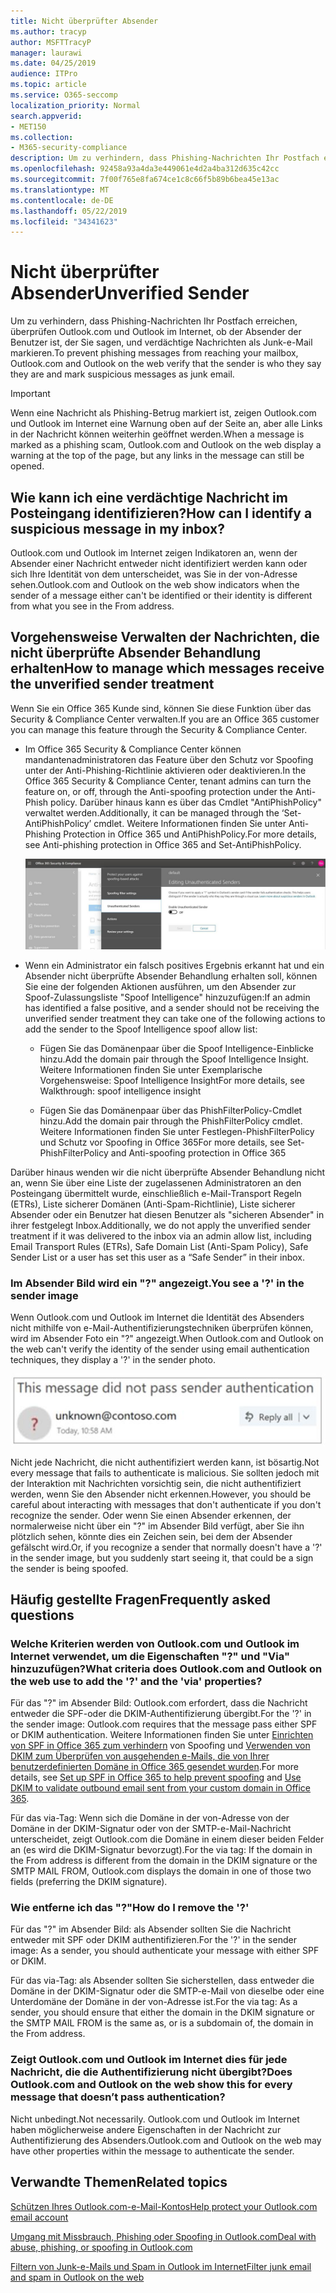 ```yaml
---
title: Nicht überprüfter Absender
ms.author: tracyp
author: MSFTTracyP
manager: laurawi
ms.date: 04/25/2019
audience: ITPro
ms.topic: article
ms.service: O365-seccomp
localization_priority: Normal
search.appverid:
- MET150
ms.collection:
- M365-security-compliance
description: Um zu verhindern, dass Phishing-Nachrichten Ihr Postfach erreichen, überprüfen Outlook.com und Outlook im Internet, ob der Absender der Benutzer ist, der Sie sagen, und verdächtige Nachrichten als Junk-e-Mail markieren.
ms.openlocfilehash: 92458a93a4da3e449061e4d2a4ba312d635c42cc
ms.sourcegitcommit: 7f00f765e8fa674ce1c8c66f5b89b6bea45e13ac
ms.translationtype: MT
ms.contentlocale: de-DE
ms.lasthandoff: 05/22/2019
ms.locfileid: "34341623"
---
```

# <a name="unverified-sender"></a><span data-ttu-id="ebfe7-103">Nicht überprüfter Absender</span><span class="sxs-lookup"><span data-stu-id="ebfe7-103">Unverified Sender</span></span>

<span data-ttu-id="ebfe7-104">Um zu verhindern, dass Phishing-Nachrichten Ihr Postfach erreichen, überprüfen Outlook.com und Outlook im Internet, ob der Absender der Benutzer ist, der Sie sagen, und verdächtige Nachrichten als Junk-e-Mail markieren.</span><span class="sxs-lookup"><span data-stu-id="ebfe7-104">To prevent phishing messages from reaching your mailbox, Outlook.com and Outlook on the web verify that the sender is who they say they are and mark suspicious messages as junk email.</span></span>

> [!IMPORTANT]
> <span data-ttu-id="ebfe7-105">Wenn eine Nachricht als Phishing-Betrug markiert ist, zeigen Outlook.com und Outlook im Internet eine Warnung oben auf der Seite an, aber alle Links in der Nachricht können weiterhin geöffnet werden.</span><span class="sxs-lookup"><span data-stu-id="ebfe7-105">When a message is marked as a phishing scam, Outlook.com and Outlook on the web display a warning at the top of the page, but any links in the message can still be opened.</span></span>

## <a name="how-can-i-identify-a-suspicious-message-in-my-inbox"></a><span data-ttu-id="ebfe7-106">Wie kann ich eine verdächtige Nachricht im Posteingang identifizieren?</span><span class="sxs-lookup"><span data-stu-id="ebfe7-106">How can I identify a suspicious message in my inbox?</span></span>

<span data-ttu-id="ebfe7-107">Outlook.com und Outlook im Internet zeigen Indikatoren an, wenn der Absender einer Nachricht entweder nicht identifiziert werden kann oder sich Ihre Identität von dem unterscheidet, was Sie in der von-Adresse sehen.</span><span class="sxs-lookup"><span data-stu-id="ebfe7-107">Outlook.com and Outlook on the web show indicators when the sender of a message either can't be identified or their identity is different from what you see in the From address.</span></span>

## <a name="how-to-manage-which-messages-receive-the-unverified-sender-treatment"></a><span data-ttu-id="ebfe7-108">Vorgehensweise Verwalten der Nachrichten, die nicht überprüfte Absender Behandlung erhalten</span><span class="sxs-lookup"><span data-stu-id="ebfe7-108">How to manage which messages receive the unverified sender treatment</span></span> 

<span data-ttu-id="ebfe7-109">Wenn Sie ein Office 365 Kunde sind, können Sie diese Funktion über das Security & Compliance Center verwalten.</span><span class="sxs-lookup"><span data-stu-id="ebfe7-109">If you are an Office 365 customer you can manage this feature through the Security & Compliance Center.</span></span> 

- <span data-ttu-id="ebfe7-110">Im Office 365 Security & Compliance Center können mandantenadministratoren das Feature über den Schutz vor Spoofing unter der Anti-Phishing-Richtlinie aktivieren oder deaktivieren.</span><span class="sxs-lookup"><span data-stu-id="ebfe7-110">In the Office 365 Security & Compliance Center, tenant admins can turn the feature on, or off, through the Anti-spoofing protection under the Anti-Phish policy.</span></span> <span data-ttu-id="ebfe7-111">Darüber hinaus kann es über das Cmdlet "AntiPhishPolicy" verwaltet werden.</span><span class="sxs-lookup"><span data-stu-id="ebfe7-111">Additionally, it can be managed through the ‘Set-AntiPhishPolicy’ cmdlet.</span></span> <span data-ttu-id="ebfe7-112">Weitere Informationen finden Sie unter Anti-Phishing Protection in Office 365 und AntiPhishPolicy.</span><span class="sxs-lookup"><span data-stu-id="ebfe7-112">For more details, see Anti-phishing protection in Office 365 and Set-AntiPhishPolicy.</span></span>

    ![Bearbeiten von nicht authentifizierten Absendern in der grafischen Benutzeroberfläche.](media/unverified-sender-article-editing-unauthenticated-senders.jpg)

- <span data-ttu-id="ebfe7-114">Wenn ein Administrator ein falsch positives Ergebnis erkannt hat und ein Absender nicht überprüfte Absender Behandlung erhalten soll, können Sie eine der folgenden Aktionen ausführen, um den Absender zur Spoof-Zulassungsliste "Spoof Intelligence" hinzuzufügen:</span><span class="sxs-lookup"><span data-stu-id="ebfe7-114">If an admin has identified a false positive, and a sender should not be receiving the unverified sender treatment they can take one of the following actions to add the sender to the Spoof Intelligence spoof allow list:</span></span>
        
    - <span data-ttu-id="ebfe7-115">Fügen Sie das Domänenpaar über die Spoof Intelligence-Einblicke hinzu.</span><span class="sxs-lookup"><span data-stu-id="ebfe7-115">Add the domain pair through the Spoof Intelligence Insight.</span></span> <span data-ttu-id="ebfe7-116">Weitere Informationen finden Sie unter Exemplarische Vorgehensweise: Spoof Intelligence Insight</span><span class="sxs-lookup"><span data-stu-id="ebfe7-116">For more details, see Walkthrough: spoof intelligence insight</span></span>
                
    - <span data-ttu-id="ebfe7-117">Fügen Sie das Domänenpaar über das PhishFilterPolicy-Cmdlet hinzu.</span><span class="sxs-lookup"><span data-stu-id="ebfe7-117">Add the domain pair through the PhishFilterPolicy cmdlet.</span></span> <span data-ttu-id="ebfe7-118">Weitere Informationen finden Sie unter Festlegen-PhishFilterPolicy und Schutz vor Spoofing in Office 365</span><span class="sxs-lookup"><span data-stu-id="ebfe7-118">For more details, see Set-PhishFilterPolicy and Anti-spoofing protection in Office 365</span></span>

<span data-ttu-id="ebfe7-119">Darüber hinaus wenden wir die nicht überprüfte Absender Behandlung nicht an, wenn Sie über eine Liste der zugelassenen Administratoren an den Posteingang übermittelt wurde, einschließlich e-Mail-Transport Regeln (ETRs), Liste sicherer Domänen (Anti-Spam-Richtlinie), Liste sicherer Absender oder ein Benutzer hat diesen Benutzer als "sicheren Absender" in ihrer festgelegt Inbox.</span><span class="sxs-lookup"><span data-stu-id="ebfe7-119">Additionally, we do not apply the unverified sender treatment if it was delivered to the inbox via an admin allow list, including Email Transport Rules (ETRs), Safe Domain List (Anti-Spam Policy), Safe Sender List or a user has set this user as a “Safe Sender” in their inbox.</span></span>

### <a name="you-see-a--in-the-sender-image"></a><span data-ttu-id="ebfe7-120">Im Absender Bild wird ein "?" angezeigt.</span><span class="sxs-lookup"><span data-stu-id="ebfe7-120">You see a '?' in the sender image</span></span>

<span data-ttu-id="ebfe7-121">Wenn Outlook.com und Outlook im Internet die Identität des Absenders nicht mithilfe von e-Mail-Authentifizierungstechniken überprüfen können, wird im Absender Foto ein "?" angezeigt.</span><span class="sxs-lookup"><span data-stu-id="ebfe7-121">When Outlook.com and Outlook on the web can't verify the identity of the sender using email authentication techniques, they display a '?' in the sender photo.</span></span> 

![Nachricht hat die Überprüfung nicht übergeben](media/message-did-not-pass-verification.jpg)

<span data-ttu-id="ebfe7-123">Nicht jede Nachricht, die nicht authentifiziert werden kann, ist bösartig.</span><span class="sxs-lookup"><span data-stu-id="ebfe7-123">Not every message that fails to authenticate is malicious.</span></span> <span data-ttu-id="ebfe7-124">Sie sollten jedoch mit der Interaktion mit Nachrichten vorsichtig sein, die nicht authentifiziert werden, wenn Sie den Absender nicht erkennen.</span><span class="sxs-lookup"><span data-stu-id="ebfe7-124">However, you should be careful about interacting with messages that don't authenticate if you don't recognize the sender.</span></span> <span data-ttu-id="ebfe7-125">Oder wenn Sie einen Absender erkennen, der normalerweise nicht über ein "?" im Absender Bild verfügt, aber Sie ihn plötzlich sehen, könnte dies ein Zeichen sein, bei dem der Absender gefälscht wird.</span><span class="sxs-lookup"><span data-stu-id="ebfe7-125">Or, if you recognize a sender that normally doesn't have a '?' in the sender image, but you suddenly start seeing it, that could be a sign the sender is being spoofed.</span></span>

## <a name="frequently-asked-questions"></a><span data-ttu-id="ebfe7-126">Häufig gestellte Fragen</span><span class="sxs-lookup"><span data-stu-id="ebfe7-126">Frequently asked questions</span></span>

### <a name="what-criteria-does-outlookcom-and-outlook-on-the-web-use-to-add-the--and-the-via-properties"></a><span data-ttu-id="ebfe7-127">Welche Kriterien werden von Outlook.com und Outlook im Internet verwendet, um die Eigenschaften "?" und "Via" hinzuzufügen?</span><span class="sxs-lookup"><span data-stu-id="ebfe7-127">What criteria does Outlook.com and Outlook on the web use to add the '?' and the 'via' properties?</span></span>

<span data-ttu-id="ebfe7-128">Für das "?" im Absender Bild: Outlook.com erfordert, dass die Nachricht entweder die SPF-oder die DKIM-Authentifizierung übergibt.</span><span class="sxs-lookup"><span data-stu-id="ebfe7-128">For the '?' in the sender image:  Outlook.com requires that the message pass either SPF or DKIM authentication.</span></span> <span data-ttu-id="ebfe7-129">Weitere Informationen finden Sie unter [Einrichten von SPF in Office 365 zum verhindern](set-up-spf-in-office-365-to-help-prevent-spoofing.md) von Spoofing und [Verwenden von DKIM zum Überprüfen von ausgehenden e-Mails, die von Ihrer benutzerdefinierten Domäne in Office 365 gesendet wurden](use-dkim-to-validate-outbound-email.md).</span><span class="sxs-lookup"><span data-stu-id="ebfe7-129">For more details, see [Set up SPF in Office 365 to help prevent spoofing](set-up-spf-in-office-365-to-help-prevent-spoofing.md) and [Use DKIM to validate outbound email sent from your custom domain in Office 365](use-dkim-to-validate-outbound-email.md).</span></span>

<span data-ttu-id="ebfe7-130">Für das via-Tag: Wenn sich die Domäne in der von-Adresse von der Domäne in der DKIM-Signatur oder von der SMTP-e-Mail-Nachricht unterscheidet, zeigt Outlook.com die Domäne in einem dieser beiden Felder an (es wird die DKIM-Signatur bevorzugt).</span><span class="sxs-lookup"><span data-stu-id="ebfe7-130">For the via tag: If the domain in the From address is different from the domain in the DKIM signature or the SMTP MAIL FROM, Outlook.com displays the domain in one of those two fields (preferring the DKIM signature).</span></span>

### <a name="how-do-i-remove-the-"></a><span data-ttu-id="ebfe7-131">Wie entferne ich das "?"</span><span class="sxs-lookup"><span data-stu-id="ebfe7-131">How do I remove the '?'</span></span>

<span data-ttu-id="ebfe7-132">Für das "?" im Absender Bild: als Absender sollten Sie die Nachricht entweder mit SPF oder DKIM authentifizieren.</span><span class="sxs-lookup"><span data-stu-id="ebfe7-132">For the '?' in the sender image: As a sender, you should authenticate your message with either SPF or DKIM.</span></span>

<span data-ttu-id="ebfe7-133">Für das via-Tag: als Absender sollten Sie sicherstellen, dass entweder die Domäne in der DKIM-Signatur oder die SMTP-e-Mail von dieselbe oder eine Unterdomäne der Domäne in der von-Adresse ist.</span><span class="sxs-lookup"><span data-stu-id="ebfe7-133">For the via tag: As a sender, you should ensure that either the domain in the DKIM signature or the SMTP MAIL FROM is the same as, or is a subdomain of, the domain in the From address.</span></span>

### <a name="does-outlookcom-and-outlook-on-the-web-show-this-for-every-message-that-doesnt-pass-authentication"></a><span data-ttu-id="ebfe7-134">Zeigt Outlook.com und Outlook im Internet dies für jede Nachricht, die die Authentifizierung nicht übergibt?</span><span class="sxs-lookup"><span data-stu-id="ebfe7-134">Does Outlook.com and Outlook on the web show this for every message that doesn’t pass authentication?</span></span>

<span data-ttu-id="ebfe7-135">Nicht unbedingt.</span><span class="sxs-lookup"><span data-stu-id="ebfe7-135">Not necessarily.</span></span> <span data-ttu-id="ebfe7-136">Outlook.com und Outlook im Internet haben möglicherweise andere Eigenschaften in der Nachricht zur Authentifizierung des Absenders.</span><span class="sxs-lookup"><span data-stu-id="ebfe7-136">Outlook.com and Outlook on the web may have other properties within the message to authenticate the sender.</span></span>

## <a name="related-topics"></a><span data-ttu-id="ebfe7-137">Verwandte Themen</span><span class="sxs-lookup"><span data-stu-id="ebfe7-137">Related topics</span></span>

[<span data-ttu-id="ebfe7-138">Schützen Ihres Outlook.com-e-Mail-Kontos</span><span class="sxs-lookup"><span data-stu-id="ebfe7-138">Help protect your Outlook.com email account</span></span>](https://support.office.com/article/a4f20fc5-4307-4ece-8231-6d4d4bd8a9ba)

[<span data-ttu-id="ebfe7-139">Umgang mit Missbrauch, Phishing oder Spoofing in Outlook.com</span><span class="sxs-lookup"><span data-stu-id="ebfe7-139">Deal with abuse, phishing, or spoofing in Outlook.com</span></span>](https://support.office.com/article/0d882ea5-eedc-4bed-aebc-079ffa1105a3)

[<span data-ttu-id="ebfe7-140">Filtern von Junk-e-Mails und Spam in Outlook im Internet</span><span class="sxs-lookup"><span data-stu-id="ebfe7-140">Filter junk email and spam in Outlook on the web</span></span>](https://support.office.com/article/db786e79-54e2-40cc-904f-d89d57b7f41d)

